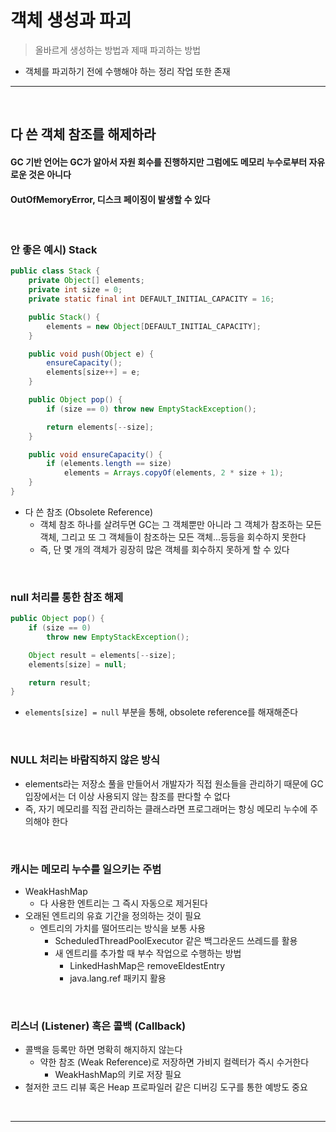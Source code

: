 # 객체 생성과 파괴
> 올바르게 생성하는 방법과 제때 파괴하는 방법
* 객체를 파괴하기 전에 수행해야 하는 정리 작업 또한 존재

<hr>
<br>

## 다 쓴 객체 참조를 해제하라 
#### GC 기반 언어는 GC가 알아서 자원 회수를 진행하지만 그럼에도 메모리 누수로부터 자유로운 것은 아니다
#### OutOfMemoryError, 디스크 페이징이 발생할 수 있다

<br>

### 안 좋은 예시) Stack

```java
public class Stack {
    private Object[] elements;
    private int size = 0;
    private static final int DEFAULT_INITIAL_CAPACITY = 16;

    public Stack() {
        elements = new Object[DEFAULT_INITIAL_CAPACITY];
    }

    public void push(Object e) {
        ensureCapacity();
        elements[size++] = e;
    }

    public Object pop() {
        if (size == 0) throw new EmptyStackException();

        return elements[--size];
    }

    public void ensureCapacity() {
        if (elements.length == size)
            elements = Arrays.copyOf(elements, 2 * size + 1);
    }
}
```
* 다 쓴 참조 (Obsolete Reference)
  * 객체 참조 하나를 살려두면 GC는 그 객체뿐만 아니라 그 객체가 참조하는 모든 객체, 그리고 또 그 객체들이 참조하는 모든 객체...등등을 회수하지 못한다
  * 즉, 단 몇 개의 객체가 굉장히 많은 객체를 회수하지 못하게 할 수 있다

<br>

### null 처리를 통한 참조 해제
```java
public Object pop() {
    if (size == 0)
        throw new EmptyStackException();

    Object result = elements[--size];
    elements[size] = null;

    return result;
}
```
* `elements[size] = null` 부분을 통해, obsolete reference를 해재해준다

<br>

### NULL 처리는 바람직하지 않은 방식
* elements라는 저장소 풀을 만들어서 개발자가 직접 원소들을 관리하기 때문에 GC 입장에서는 더 이상 사용되지 않는 참조를 판다할 수 없다
* 즉, 자기 메모리를 직접 관리하는 클래스라면 프로그래머는 항싱 메모리 누수에 주의해야 한다

<br>

### 캐시는 메모리 누수를 일으키는 주범
* WeakHashMap
  * 다 사용한 엔트리는 그 즉시 자동으로 제거된다
* 오래된 엔트리의 유효 기간을 정의하는 것이 필요
  * 엔트리의 가치를 떨어뜨리는 방식을 보통 사용
    * ScheduledThreadPoolExecutor 같은 백그라운드 쓰레드를 활용
    * 새 엔트리를 추가할 때 부수 작업으로 수행하는 방법
      * LinkedHashMap은 removeEldestEntry
      * java.lang.ref 패키지 활용

<br>

### 리스너 (Listener) 혹은 콜백 (Callback)
* 콜백을 등록만 하면 명확히 해지하지 않는다
  * 약한 참조 (Weak Reference)로 저장하면 가비지 컬렉터가 즉시 수거한다
    * WeakHashMap의 키로 저장 필요
* 철저한 코드 리뷰 혹은 Heap 프로파일러 같은 디버깅 도구를 통한 예방도 중요

<br>
<hr>
<br>

